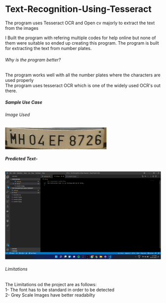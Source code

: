 # Text-Recognition-Using-Tesseract
The program uses Tesseract OCR and Open cv majorly to extract the text from the images
<p>
  I Built the program with refering multiple codes for help online but none of them were suitable so ended up creating this program.
  The program is built for extracting the text from number plates.</p>
<h6>Why is the program better?</h6>
<p>The program works well with all the number plates where the characters are used properly<br>
The program uses tesseract OCR which is one of the widely used OCR's out there. </p>
 
 <h5><b>Sample Use Case</b><h5>
  <h6>Image Used</h6>
 <img src="sample (1).jpg">
  <h6><b>Predicted Text-</b></h6>
 <img src="Screenshot .png">
 
 <h6>Limitations</h6>
 The Limitations od the project are as follows:<br>
 1- The font has to be standard in order to be detected<br>
 2- Grey Scale Images have better readabilty

  
